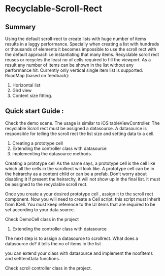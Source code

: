 # Recyclable-Scroll-Rect
 
 ## Summary

 Using the default scroll-rect to create lists with huge number of items results in a laggy performance.  Specially when creating a list with hundreds or thousands of elements it becomes impossible to use the scroll rect with the default approach i.e instantiating that many items. Recyclable scroll rect  reuses or recycles the least no of cells required to fill the viewport. As a result any number of items can be shown in the list without any performance hit. Currently only vertical single item list is supported. 
 RoadMap (based on feedback):
 1. Horizontal list
 2. Gird view
 3. Content size fitting.


## Quick start Guide :

 Check the demo scene. 
 The usage is similar to iOS tableViewController. The recyclable Scroll rect must be assigned a datasource. A datasource is responsible for telling the scroll rect the list size and setting data to a cell.


 1. Creating a prototype cell
 3. Extending the controller class with datasource
 4. implementing the datasource methods.



 Creating a prototype cell
 As the name says, a prototype cell is the cell like which all the cells in the scrollrect will look like. A prototype cell can be in the heirarchy as a content child or can be a prefab. Don’t worry about disabling it If present the heirarchy, it will not show up in the final list. it must be assigned to the recyclable scroll rect.

 Once you create a your desired prototype cell , assign it to the scroll rect component. Now you will need to create a Cell script. this script must inherit from ICell. You must keep reference to the UI items that are required to be set according to your data source.

 Check DemoCell class in the project


 1. Extending the controller class with datasource

 The next step is to assign a datasource to scrollrect. 
 What does a datasource do?
 it tells the no of items in the list

 you can extend your class with datasource and implement the noofitems and  setItemData functions.

 Check scroll controller class in the project. 
